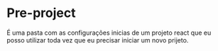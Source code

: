 # Pre-project
 É uma pasta com as configurações inicias de um projeto react que eu posso utilizar toda vez que eu precisar iniciar um novo prijeto.
